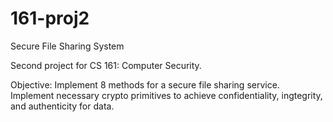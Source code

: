 # 161-proj2
Secure File Sharing System

Second project for CS 161: Computer Security.

Objective: Implement 8 methods for a secure file sharing service. Implement necessary crypto primitives to achieve confidentiality, ingtegrity, and authenticity for data.
